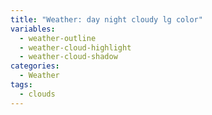 ```yaml
---
title: "Weather: day night cloudy lg color"
variables:
  - weather-outline
  - weather-cloud-highlight
  - weather-cloud-shadow
categories:
  - Weather
tags:
  - clouds
---
```

